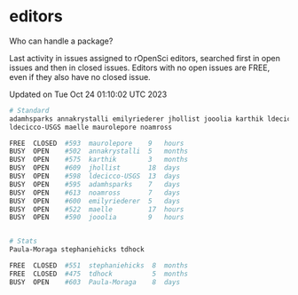 # editors

Who can handle a package?

Last activity in issues assigned to rOpenSci editors, searched first in open
issues and then in closed issues. Editors with no open issues are FREE, even if
they also have no closed issue.


Updated on Tue Oct 24 01:10:02 UTC 2023

```bash
# Standard
adamhsparks annakrystalli emilyriederer jhollist jooolia karthik ldecicco
ldecicco-USGS maelle maurolepore noamross

FREE  CLOSED  #593  maurolepore    9   hours
BUSY  OPEN    #502  annakrystalli  5   months
BUSY  OPEN    #575  karthik        3   months
BUSY  OPEN    #609  jhollist       18  days
BUSY  OPEN    #598  ldecicco-USGS  13  days
BUSY  OPEN    #595  adamhsparks    7   days
BUSY  OPEN    #613  noamross       7   days
BUSY  OPEN    #600  emilyriederer  5   days
BUSY  OPEN    #522  maelle         17  hours
BUSY  OPEN    #590  jooolia        9   hours


# Stats
Paula-Moraga stephaniehicks tdhock

FREE  CLOSED  #551  stephaniehicks  8  months
FREE  CLOSED  #475  tdhock          5  months
BUSY  OPEN    #603  Paula-Moraga    8  days
```
